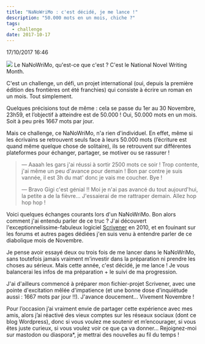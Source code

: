 ```yaml
---
title: "NaNoWriMo : c'est décidé, je me lance !"
description: "50.000 mots en un mois, chiche ?"
tags:
  - challenge
date: 2017-10-17
---
```


17/10/2017 16:46

<img src="/logonano.png" class="zoom im100" />
Le NaNoWriMo, qu'est-ce que c'est ? C'est le National Novel Writing Month.

C'est un challenge, un défi, un projet international (oui, depuis la première édition des frontières ont été franchies) qui consiste à écrire un roman en un mois. Tout simplement.

Quelques précisions tout de même : cela se passe du 1er au 30 Novembre, 23h59, et l’objectif à atteindre est de 50.000 ! Oui, 50.000 mots en un mois. Soit à peu près 1667 mots par jour.

Mais ce challenge, ce NaNoWriMo, n'a rien d'individuel. En effet, même si les écrivains se retrouvent seuls face à leurs 50.000 mots (l’écriture est quand même quelque chose de solitaire), ils se retrouvent sur différentes plateformes pour échanger, partager, se motiver ou se rassurer !

> — Aaaah les gars j'ai réussi à sortir 2500 mots ce soir ! Trop contente, j'ai même un peu d'avance pour demain ! Bon par contre je suis vannée, il est 3h du mat' donc je vais me coucher. Bye !
>
> — Bravo Gigi c'est génial !! Moi je n'ai pas avancé du tout aujourd'hui, la petite a de la fièvre... J'essaierai de me rattraper demain. Allez hop hop hop !

Voici quelques échanges courants lors d'un NaNoWriMo. Bon alors comment j'ai entendu parler de ce truc ? J'ai découvert l'exceptionnelissime-fabuleux logiciel <a href="http://www.literatureandlatte.com">Scrivener</a> en 2010, et en fouinant sur les forums et autres pages dédiées j'en suis venu à entendre parler de ce diabolique mois de Novembre.

Je pense avoir essayé deux ou trois fois de me lancer dans le NaNoWriMo, sans toutefois jamais vraiment m'investir dans la préparation ni prendre les choses au sérieux. Mais cette année, c'est décidé, je me lance ! Je vous balancerai les infos de ma préparation + le suivi de ma progression.

J'ai d'ailleurs commencé à préparer mon fichier-projet Scrivener, avec une pointe d'excitation mêlée d'impatience (et une bonne dose d'inquiétude aussi : 1667 mots par jour !!). J'avance doucement... Vivement Novembre !

Pour l’occasion j’ai vraiment envie de partager cette expérience avec mes amis, alors j’ai réactivé des vieux comptes sur les réseaux sociaux (dont ce blog Wordpress), donc si vous voulez me soutenir et m’encourager, si vous êtes juste curieux, si vous voulez voir ce que ça va donner... Rejoignez-moi sur mastodon ou diaspora\*, je mettrai des nouvelles au fil du temps !
